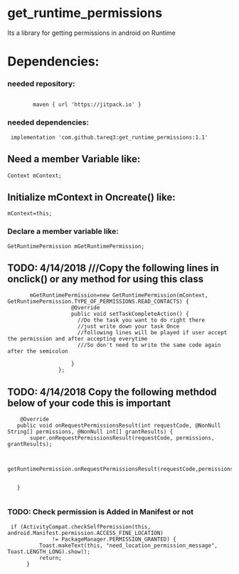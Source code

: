 # get_runtime_permissions
Its a library for getting permissions in android on Runtime
# Dependencies:

### needed repository:
```

        maven { url 'https://jitpack.io' }
```
### needed dependencies:
```
 implementation 'com.github.tareq3:get_runtime_permissions:1.1'
```

 ## Need a member Variable like:
 ```
 Context mContext;
 
 ```
 
  ## Initialize mContext in Oncreate() like: 
  
   ```
   mContext=this;
   
   ```
   

  ### Declare a member variable like:
  ```
  GetRuntimePermission mGetRuntimePermission;
  ```
  
  ## TODO: 4/14/2018    ///Copy the following lines in onclick() or any method for using this class 

```
       mGetRuntimePermission=new GetRuntimePermission(mContext, GetRuntimePermission.TYPE_OF_PERMISSIONS.READ_CONTACTS) {
                    @Override
                    public void setTaskCompleteAction() {
                      //Do the task you want to do right there
                      //just write down your task Once
                      //following lines will be played if user accept the permission and after accepting everytime 
                      ///So don't need to write the same code again after the semicolon
                      
                    }
                };
 ```

 ## TODO: 4/14/2018 Copy the following methdod below of your code this is important
  ```   
      @Override
     public void onRequestPermissionsResult(int requestCode, @NonNull String[] permissions, @NonNull int[] grantResults) {
         super.onRequestPermissionsResult(requestCode, permissions, grantResults);


         getRuntimePermission.onRequestPermissionsResult(requestCode,permissions,grantResults);


     }
      
  ```
  
  ### TODO: Check permission is Added in Manifest or not
  
  ```
   if (ActivityCompat.checkSelfPermission(this, android.Manifest.permission.ACCESS_FINE_LOCATION)
                != PackageManager.PERMISSION_GRANTED) {
            Toast.makeText(this, "need_location_permission_message", Toast.LENGTH_LONG).show();
            return;
        }
  
  ```
